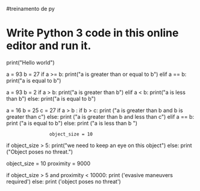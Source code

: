 #treinamento de  py 
# Write Python 3 code in this online editor and run it.
print("Hello world")

a  = 93
b = 27
if a >= b:
    print("a is  greater than or  equal to b")
    elif a == b:
        print("a is equal to b")

a = 93
b = 2
if a > b:
    print("a is greater than b")
    elif a < b:
        print("a is less than b")
        else:
            print("a is equal to b")
            
a = 16
b = 25
c = 27
if a > b :
    if b > c:
        print ("a is greater than b and b is greater than c")
        else:
            print ("a is greater than b and  less than  c")
            elif a == b:
                print ("a is equal to b")
                else:
                    print ("a is  less than b ")
                    
                    object_size = 10 
if object_size > 5:
    print("we need to keep an eye on this object")
else:
    print ("Object poses no threat.")


object_size = 10 
proximity = 9000

if object_size > 5 and proximity < 10000:
    print ('evasive maneuvers required')
    else:
        print ('object poses no threat')
